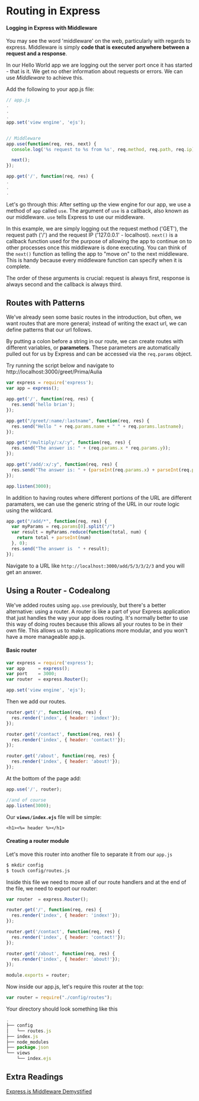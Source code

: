 # Routing in Express

#### Logging in Express with Middleware

You may see the word 'middleware' on the web, particularly with regards to express. Middleware is simply **code that is executed anywhere between a request and a response**.

In our Hello World app we are logging out the server port once it has started - that is it. We get no other information about requests or errors. We can use _Middleware_ to achieve this.

Add the following to your app.js file:

```javascript
// app.js
.
.
.
app.set('view engine', 'ejs');


// Middleware
app.use(function(req, res, next) {
  console.log('%s request to %s from %s', req.method, req.path, req.ip);

  next();
});

app.get('/', function(req, res) {
.
.
.
```

Let's go through this: After setting up the view engine for our app, we use a method of `app` called `use`. The argument of `use`  is a callback, also known as our middleware. `use` tells Express to use our middleware.  

In this example, we are simply logging out the request method ('GET'), the request path ('/') and the request IP ('127.0.0.1' - localhost). `next()` is a callback function used for the purpose of allowing the app to continue on to other processes once this middleware is done executing. You can think of the `next()` function as telling the app to "move on" to the next middleware. This is handy because every middleware function can specify when it is complete.

The order of these arguments is crucial: request is always first, response is always second and the callback is always third.

## Routes with Patterns

We've already seen some basic routes in the introduction, but often, we want routes that are more general; instead of writing the exact url, we can define patterns that our url follows. 

By putting a colon before a string in our route, we can create routes with different variables, or **parameters**. These parameters are automatically pulled out for us by Express and can be accessed via the `req.params` object.

Try running the script below and navigate to http://localhost:3000/greet/Prima/Aulia

```js
var express = require('express');
var app = express();

app.get('/', function(req, res) {
  res.send('hello brian');
});

app.get("/greet/:name/:lastname", function(req, res) {
  res.send("Hello " + req.params.name + " " + req.params.lastname);
});

app.get("/multiply/:x/:y", function(req, res) {
  res.send("The answer is: " + (req.params.x * req.params.y));
});

app.get("/add/:x/:y", function(req, res) {
  res.send("The answer is: " + (parseInt(req.params.x) + parseInt(req.params.y)));
});

app.listen(3000);
```

In addition to having routes where different portions of the URL are different paramaters, we can use the generic string of the URL in our route logic using the wildcard.

```js
app.get("/add/*", function(req, res) {
  var myParams = req.params[0].split("/")
  var result = myParams.reduce(function(total, num) {
    return total + parseInt(num)
  }, 0);
  res.send("The answer is  " + result);
});
```

Navigate to a URL like `http://localhost:3000/add/5/3/3/2/3` and you will get an answer.



## Using a Router - Codealong

We've added routes using `app.use` previously, but there's a better alternative: using a router. A router is like a part of your Express application that just handles the way your app does routing. It's normally better to use this way of doing routes because this allows all your routes to be in their own file. This allows us to make applications more modular, and you won't have a more manageable app.js.

####  Basic router

```javascript
var express = require('express');
var app     = express();
var port    = 3000;
var router  = express.Router();

app.set('view engine', 'ejs');
```
Then we add our routes.

```javascript
router.get('/', function(req, res) {
  res.render('index', { header: 'index!'});
});

router.get('/contact', function(req, res) {
  res.render('index', { header: 'contact!'});
});

router.get('/about', function(req, res) {
  res.render('index', { header: 'about!'});
});
```

At the bottom of the page add:

```javascript
app.use('/', router);

//and of course
app.listen(3000);
```

Our  **`views/index.ejs`** file will be simple:

```ejs
<h1><%= header %></h1>
```


#### Creating a router module


Let's move this router into another file to separate it from our `app.js`

```bash
$ mkdir config
$ touch config/routes.js
```

Inside this file we need to move all of our route handlers and at the end of the file, we need to export our router:

```javascript
var router  = express.Router();

router.get('/', function(req, res) {
  res.render('index', { header: 'index!'});
});

router.get('/contact', function(req, res) {
  res.render('index', { header: 'contact!'});
});

router.get('/about', function(req, res) {
  res.render('index', { header: 'about!'});
});

module.exports = router;
```

Now inside our app.js, let's require this router at the top:

```javascript
var router = require("./config/routes");
```



Your directory should look something like this

```js
.
├── config
│   └── routes.js
├── index.js
├── node_modules
├── package.json
└── views
    └── index.ejs
```

## Extra Readings

[Express.js Middleware Demystified](https://www.safaribooksonline.com/blog/2014/03/10/express-js-middleware-demystified/)